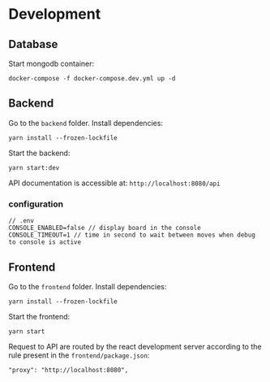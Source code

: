# Development

## Database

Start mongodb container:
````
docker-compose -f docker-compose.dev.yml up -d
````

## Backend
Go to the `backend` folder.
Install dependencies:
````
yarn install --frozen-lockfile
````
Start the backend:
````
yarn start:dev
````

API documentation is accessible at:
`http://localhost:8080/api`

### configuration
````
// .env
CONSOLE_ENABLED=false // display board in the console
CONSOLE_TIMEOUT=1 // time in second to wait between moves when debug to console is active
````

## Frontend
Go to the `frontend` folder.
Install dependencies:
````
yarn install --frozen-lockfile
````
Start the frontend:
````
yarn start
````

Request to API are routed by the react development server according to the rule present in the `frontend/package.json`:
````
"proxy": "http://localhost:8080",
````